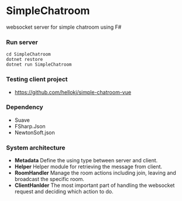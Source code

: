 # SimpleChatroom
websocket server for simple chatroom using F#

### Run server

```console
cd SimpleChatroom
dotnet restore
dotnet run SimpleChatroom
```

### Testing client project

- https://github.com/hellokj/simple-chatroom-vue

### Dependency

- Suave
- FSharp.Json
- NewtonSoft.json

### System architecture

- **Metadata**
    Define the using type between server and client.
- **Helper**
    Helper module for retrieving the message from client.
- **RoomHandler**
    Manage the room actions including join, leaving and broadcast the specific room.
- **ClientHanlder**
    The most important part of handling the websocket request and deciding which action to do.


